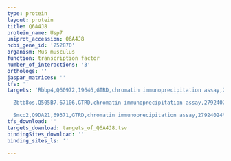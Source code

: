```yaml
---
type: protein
layout: protein
title: Q6A4J8
protein_name: Usp7
uniprot_accession: Q6A4J8
ncbi_gene_id: '252870'
organism: Mus musculus
function: transcription factor
number_of_interactions: '3'
orthologs: ''
jaspar_matrices: ''
tfs: ''
targets: 'Rbbp4,Q60972,19646,GTRD,chromatin immunoprecipitation assay,27924024%5Buid%5D,No

  Zbtb8os,Q505B7,67106,GTRD,chromatin immunoprecipitation assay,27924024%5Buid%5D,No

  Smco2,Q9DA21,69371,GTRD,chromatin immunoprecipitation assay,27924024%5Buid%5D,No'
tfs_download: ''
targets_download: targets_of_Q6A4J8.tsv
bindingSites_download: ''
binding_sites_ls: ''

---
```


